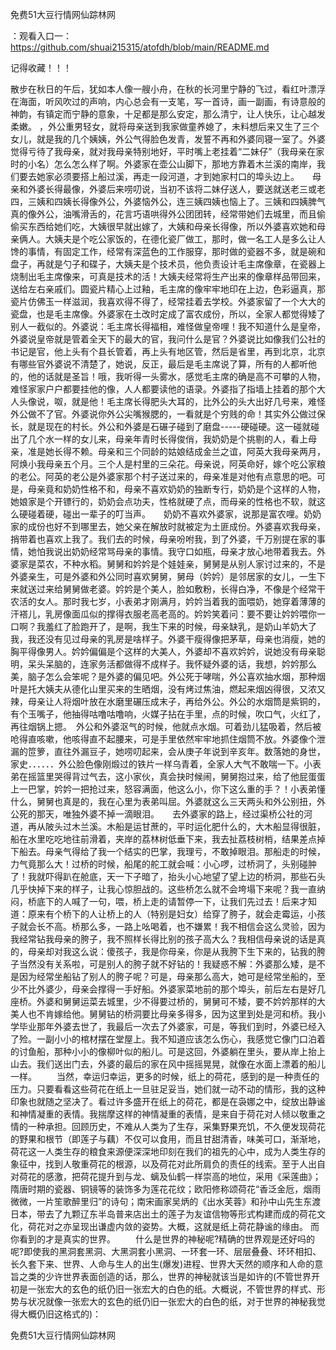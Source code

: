 免费51大豆行情网仙踪林网

：观看入口一：https://github.com/shuai215315/atofdh/blob/main/README.md


记得收藏！！！



散步在秋日的午后，犹如本人像一艘小舟，在秋的长河里宁静的飞过，看红叶漂浮在海面，听风吹过的声响，内心总会有一支笔，写一首诗，画一副画，有诗意般的神韵，有镇定而宁静的意象，十足都是那么安定，那么清宁，让人快乐，让心越发柔嫩。
，外公重男轻女，就将母亲送到我家做童养媳了，未料想后来又生了三个女儿，就是我的几个姨姨，外公气得脸色发青，发誓不再和外婆同寝一室了。外婆觉得亏待了我母亲，就对我母亲特别地好，平时嘴上老挂着“二妹仔”（我母亲在家时的小名）怎么怎么样了啊。外婆家在壶公山脚下，那地方靠着木兰溪的南岸，我们要去她家必须要搭上船过溪，再走一段河道，才到她家村口的埠头边上。　　母亲和外婆长得最像，外婆后来唠叨说，当初不该将二妹仔送人，要送就送老三或老四，三姨和四姨长得像外公，外婆恼外公，连三姨四姨也恼上了。三姨和四姨脾气真的像外公，油嘴滑舌的，花言巧语哄得外公团团转，经常带她们去城里，而且偷偷买东西给她们吃，大姨很早就出嫁了，大姨和母亲长得像，所以外婆喜欢她和母亲俩人。大姨夫是个吃公家饭的，在德化瓷厂做工，那时，做一名工人是多么让人馋的事情，有固定工作，经常有深蓝色的工作服穿，那时做的瓷器不多，就是碗和盘子，再就是勺子和碟子，大姨夫是个技术员，他负责设计毛主席像章，在瓷器上烧制出毛主席像来，可真是技术的活！大姨夫经常将生产出来的像章样品带回来，送给左右亲戚们。圆瓷片精心上过釉，毛主席的像牢牢地印在上边，色彩逼真，那瓷片仿佛玉一样滋润，我喜欢得不得了，经常挂着去学校。外婆家留了一个大大的瓷盘，也是毛主席像。外婆家在土改时定成了富农成份，所以，全家人都觉得矮了别人一截似的。外婆说：毛主席长得福相，难怪做皇帝哩！我不知道什么是皇帝，外婆说皇帝就是管着全天下的最大的官，我问什么是官？外婆说比如像我们公社的书记是官，他上头有个县长管着，再上头有地区管，然后是省里，再到北京，北京有哪些官外婆说不清楚了，她说，反正，最后是毛主席说了算，所有的人都听他的，他的话就是圣旨！哦，我听得一头雾水，感觉毛主席的确是高不可攀的人物，难怪家家户户都要挂他的像，人人都要读他的语录。外婆指了指墙上挂着的那个大人头像说，呶，就是他！毛主席长得肥头大耳的，比外公的头大出好几号来，难怪外公做不了官。外婆说你外公尖嘴猴腮的，一看就是个穷贱的命！其实外公做过保长，就是现在的村长。外公和外婆是石碾子碰到了磨盘-----硬碰硬。这一碰就碰出了几个水一样的女儿来，母亲年青时长得俊俏，我奶奶是个挑剔的人，看上母亲，准是她长得不赖。母亲和三个同龄的姑娘结成金兰之谊，阿英大我母亲两月，阿焕小我母亲五个月。三个人是村里的三朵花。母亲说，阿英命好，嫁个吃公家粮的老公。阿英的老公是外婆家那个村子送过来的，母亲准是对他有点意思的吧。可是，母亲竟和奶奶性格不和，母亲不喜欢奶奶的独断专行，奶奶是个这样的人物，她娘家是个开镖行的，奶奶会点功夫，性格就硬了点，而母亲的性格也不软，就这么硬碰着硬，碰出一辈子的叮当声。　　奶奶不喜欢外婆家，说那是富农哩。奶奶家的成份也好不到哪里去，她父亲在解放时就被定为土匪成份。外婆喜欢我母亲，捎带着也喜欢上我了。我们去的时候，母亲吩咐我，到了外婆，千万别提在家的事情，她怕我说出奶奶经常骂母亲的事情。我守口如瓶，母亲才放心地带着我去。外婆家是菜农，不种水稻。舅舅和妗妗是个娃娃亲，舅舅是从别人家讨过来的，不是外婆亲生，可是外婆和外公同时喜欢舅舅，舅母（妗妗）是邻居家的女儿，一生下来就送过来给舅舅做老婆。妗妗是个美人，脸如敷粉，长得白净，不像是个经常干农活的女人。那时我七岁，小表弟才刚满月，妗妗当着我的面喂奶，她穿着薄薄的汗褡儿，乳房像面瓜似的撑得衣服老高老高的。妗妗笑着问：要不要让妗妗喂你一口啊？我羞红了脸跑开了，是啊，我生下来的时候，母亲缺乳，是奶山羊奶大了我，我还没有见过母亲的乳房是啥样子。外婆干瘦得像把茅草，母亲也消瘦，她的胸平得像男人。妗妗偏偏是个这样的大美人，外婆却不喜欢妗妗，说她没有母亲聪明，呆头呆脑的，连家务活都做得不成样子。我怀疑外婆的话，我想，妗妗那么美，脑子怎么会笨呢？是外婆的偏见吧。外公死于哮喘，外公喜欢抽水烟，那种烟叶是托大姨夫从德化山里买来的生晒烟，没有烤过焦油，燃起来烟凶得很，又浓又辣，母亲让人将烟叶放在水磨里碾压成末子，再给外公。外公的水烟筒是紫铜的，有个玉嘴子，他抽得咕噜咕噜响，火媒子拈在手里，点的时候，吹口气，火红了，再往烟锅上摁。　外公和外婆沤气的时候，他就点水烟。可着劲儿猛吸着，然后被呛得直咳嗽，他咳得直不起腰来，可是手里依然牢牢地抓住烟筒不放。外婆像个泄漏的笸箩，直往外漏豆子，她唠叨起来，会从庚子年说到辛亥年。数落她的身世，家史．．．．．．外公脸色像刚煅过的铁片一样乌青着，全家人大气不敢喘一下。小表弟在摇篮里哭得背过气去，这小家伙，真会抉时候闹，舅舅抱过来，给了他屁蛋蛋上一巴掌，妗妗一把抢过来，怒容满面，他这么小，你下这么重的手？！小表弟懂什么，舅舅也真是的，我在心里为表弟叫屈。外婆就这么三天两头和外公别扭，外公死的那天，唯独外婆不掉一滴眼泪。　　去外婆家的路上，经过渠桥公社的河道，再从陂头过木兰溪。木船是运甘蔗的，平时运化肥什么的，大木船显得很脏，船在水里吃吃地往前滑着，夹岸的荔林树低垂下来，我去扯荔枝树梢，结果差点掉下船去。母亲气得给了我一个结实的巴掌，我理亏，不敢掉眼泪。那船走的时候，力气竟那么大！过桥的时候，船尾的舵工就会喊：小心啰，过桥洞了，头别碰肿了！我就吓得趴在舱底，天一下子暗了，抬头小心地望了望上边的桥洞，那些石头几乎快掉下来的样子，让我心惊胆战的。这些桥怎么就不会垮塌下来呢？我一直纳闷，桥底下的人喊了一句，喂，桥上走的请暂停一下，让我们先过去！后来才知道：原来有个桥下的人让桥上的人（特别是妇女）给穿了胯子，就会走霉运，小孩子就会长不高。桥那么多，一路上吆喝着，也不嫌累！我不相信会这么灵验，因为我经常钻我母亲的胯子，我不照样长得比别的孩子高大么？我相信母亲说的话是真的，母亲却对我这么说：傻孩子，我是你母亲，你是从我胯下生下来的，钻我的胯子当然没有关系啦，可是别人的胯子就不好钻的！我疑惑不解：外婆那么矮，是不是因为经常坐船钻了别人的胯子呢？可是，母亲那么高大，她可是经常坐船的，至少不比外婆少，母亲会撑得一手好船。外婆家菜地前的那个埠头，前后左右是好几座桥。外婆和舅舅运菜去城里，少不得要过桥的，舅舅可不矮，要不妗妗那样的大美人也不肯嫁给他。舅舅钻的桥洞要比母亲多得多，因为这里到处是河和桥。我小学毕业那年外婆去世了，我最后一次去了外婆家，可是，等我们到时，外婆已经入了殓。一副小小的棺材摆在堂屋上。我不知道应该怎么伤心，我感觉它像门口泊着的讨鱼船，那种小小的像柳叶似的船儿。可是这回，外婆躺在里头，要从岸上抬上山去。我们送出门去，外婆的最后的家在风中摇摇晃晃，就像在水面上漂着的船儿一样。
　　当然，幸运归幸运，更多的时候，纸上的荷花，感到的是一种责任的压力。只要看看这些荷花在纸上一旦驻足妥当，她们就一动不动的情形，我的这种印象也就随之坚决了。看过许多盛开在纸上的荷花，都是在袅娜之中，绽放出静谧和神情凝重的表情。我揣摩这样的神情凝重的表情，是来自于荷花对人倾以敬重之情的一种承担。回顾历史，不难从人类为了生存，采集野果充饥，不久便发现荷花的野果和根节（即莲子与藕）不仅可以食用，而且甘甜清香，味美可口，渐渐地，荷花这一人类生存的粮食来源便深深地印刻在我们的祖先的心中，成为人类生存的象征中，找到人敬重荷花的根源，以及荷花对此所肩负的责任的线索。至于人出自对荷花的感激，把荷花提升到与龙、螭及仙鹤一样崇高的地位，采用《采莲曲》；隋唐时期的瓷器、铜镜等的装饰多为莲花花纹；欧阳修称颂荷花“香泛金卮，烟雨微微，一片笙歌醉里归”的诗句；南宋画家吴炳的《出水芙蓉》和孙中山先生东渡日本，带去了九颗辽东半岛普来店出土的莲子为友谊信物等形式构建而成的荷花文化，荷花对之亦呈现出谦虚内敛的姿势。大概，这就是纸上荷花静谧的缘由。
而你看到的才是真实的世界。
　　什么是世界的神秘呢?精确的世界观是还好吗的呢?即使我的黑洞套黑洞、大黑洞套小黑洞、一环套一环、层层叠叠、环环相扣、长久套下来、世界、人命与生人的出生(爆发)进程、世界大天然的顺序和人命的意旨之类的少许世界表面创造的话，那么，世界的神秘就该当是如许的(不管世界开初是一张宏大的玄色的纸仍旧一张宏大的白色的纸。大概说，不管世界的样式、形势与状况就像一张宏大的玄色的纸仍旧一张宏大的白色的纸，对于世界的神秘我觉得大概仍旧这格式的)：







免费51大豆行情网仙踪林网
